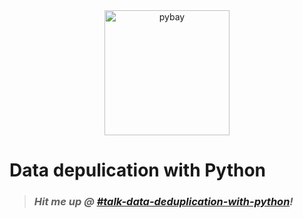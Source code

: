 <center>
  <img src="https://pybay.com/site_media/static/new/img/PyBay2020-Transparent.3c44537b6c56.png" width="200" alt="pybay">
</center>

# Data depulication with Python

> ### <i>Hit me up @ [#talk-data-deduplication-with-python](https://pybay2020.slack.com/archives/C018VEY8DKK)!</i>

